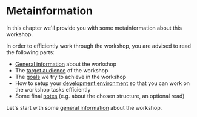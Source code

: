 # Metainformation

In this chapter we'll provide you with some metainformation about this workshop.

In order to efficiently work through the workshop, you are advised to read
the following parts:

* [General information](about.md) about the workshop
* The [target audience](target-audience.md) of the workshop
* The [goals](goals.md) we try to achieve in the workshop
* How to setup your [development environment](development-environment.md) so
  that you can work on the workshop tasks efficiently
* Some final [notes](notes.md) (e.g. about the chosen structure, an optional
  read)

Let's start with some [general information](about.md) about the workshop.
